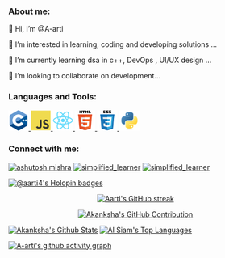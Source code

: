 <h3 align="left">About me:</h3>
<p align="left">

<p>👋 Hi, I’m @A-arti</p>
<p>👀 I’m interested in  learning, coding and developing solutions ...</p>
<p>🌱 I’m currently learning dsa in c++, DevOps , UI/UX design ...</p>
<p>💞️ I’m looking to collaborate on development...</p>

<h3 align="left">Languages and Tools:</h3>
<p align="left"> 
  <a href="https://www.python.org/" target="_blank" rel="noreferrer"> 
    <img src="https://raw.githubusercontent.com/devicons/devicon/master/icons/cplusplus/cplusplus-original.svg" alt="cplusplus" width="40" height="40"/> 
  </a> 
  <a href="https://developer.mozilla.org/en-US/docs/Web/JavaScript" target="_blank" rel="noreferrer"> 
    <img src="https://raw.githubusercontent.com/devicons/devicon/master/icons/javascript/javascript-original.svg" alt="javascript" width="40" height="40"/> 
  </a> 
  <a href="https://www.java.com" target="_blank" rel="noreferrer"> 
    <img src="https://raw.githubusercontent.com/devicons/devicon/master/icons/react/react-original.svg" alt="react" width="40" height="40"/> 
  </a> 
  <a href="https://www.w3.org/html/" target="_blank" rel="noreferrer"> 
    <img src="https://raw.githubusercontent.com/devicons/devicon/master/icons/html5/html5-original-wordmark.svg" alt="html5" width="40" height="40"/> 
  </a> 
  <a href="https://www.w3schools.com/css/" target="_blank" rel="noreferrer"> 
    <img src="https://raw.githubusercontent.com/devicons/devicon/master/icons/css3/css3-original-wordmark.svg" alt="css3" width="40" height="40"/> 
  </a> 
  <a href="https://www.python.org/" target="_blank" rel="noreferrer"> 
    <img src="https://raw.githubusercontent.com/devicons/devicon/master/icons/python/python-original.svg" alt="python" width="40" height="40"/> 
  </a>
</p>


<h3 align="left">Connect with me:</h3>
<p align="left">
<a href="https://www.linkedin.com/in/aarti-20svt21/" target="blank"><img align="center" src="https://raw.githubusercontent.com/rahuldkjain/github-profile-readme-generator/master/src/images/icons/Social/linked-in-alt.svg" alt="ashutosh mishra" height="30" width="40" /></a>
<a href="https://instagram.com/its_a.rt._?igshid=OGQ5ZDc2ODk2ZA==" target="blank"><img align="center" src="https://raw.githubusercontent.com/rahuldkjain/github-profile-readme-generator/master/src/images/icons/Social/instagram.svg" alt="simplified_learner" height="30" width="40" /></a>
<a href="https://twitter.com/aart1_ee" target="blank"><img align="center" src="https://raw.githubusercontent.com/rahuldkjain/github-profile-readme-generator/master/src/images/icons/Social/twitter.svg" alt="simplified_learner" height="30" width="40" /></a>
  
[![@aarti4's Holopin badges](https://holopin.me/aarti4)](https://holopin.io/@aarti4)


<p align="center">
  <a href="https://github.com/A-arti">
    <img src="https://github-readme-streak-stats.herokuapp.com/?user=A-arti&theme=radical&border=7F3FBF&background=0D1117" alt="Aarti's GitHub streak"/>
  </a>
</p>

<p align="center">
  <a href="https://github.com/A-arti">
    <img src="https://github-profile-summary-cards.vercel.app/api/cards/profile-details?username=A-arti&theme=radical" alt="Akanksha's GitHub Contribution"/>
  </a>
</p>

<a> 
    <a href="https://github.com/A-arti"><img alt="Akanksha's Github Stats" src="https://denvercoder1-github-readme-stats.vercel.app/api?username=A-arti&show_icons=true&count_private=true&theme=react&border_color=7F3FBF&bg_color=0D1117&title_color=F85D7F&icon_color=F8D866" height="192px" width="49.5%"/></a>
  <a href="https://github.com/A-arti"><img alt="Al Siam's Top Languages" src="https://denvercoder1-github-readme-stats.vercel.app/api/top-langs/?username=A-arti&langs_count=8&layout=compact&theme=react&border_color=7F3FBF&bg_color=0D1117&title_color=F85D7F&icon_color=F8D866" height="192px" width="49.5%"/></a>
  <br/>
</a>


[![A-arti's github activity graph](https://github-readme-activity-graph.vercel.app/graph?username=A-arti&bg_color=030203&color=ff00ee&line=e605d7&point=d7e1cc&area=true&hide_border=true)](https://github.com/ashutosh00710/github-readme-activity-graph)


<!--
**A-arti/A-arti** is a ✨ _special_ ✨ repository because its `README.md` (this file) appears on your GitHub profile.

Here are some ideas to get you started:

- 🔭 I’m currently working on ...
- 🌱 I’m currently learning ...
- 👯 I’m looking to collaborate on ...
- 🤔 I’m looking for help with ...
- 💬 Ask me about ...
- 📫 How to reach me: ...
- 😄 Pronouns: ...
- ⚡ Fun fact: ...
-->
